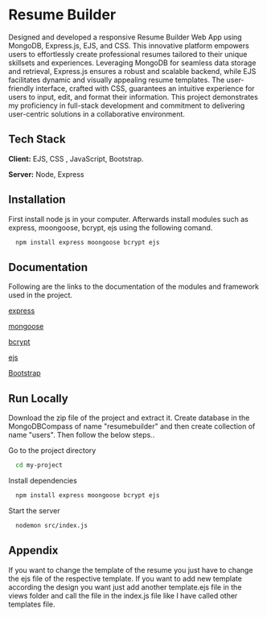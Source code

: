 # Resume Builder

Designed and developed a responsive Resume Builder Web App using MongoDB,
Express.js, EJS, and CSS. This innovative platform empowers users to effortlessly
create professional resumes tailored to their unique skillsets and experiences.
Leveraging MongoDB for seamless data storage and retrieval, Express.js ensures a
robust and scalable backend, while EJS facilitates dynamic and visually appealing
resume templates. The user-friendly interface, crafted with CSS, guarantees an
intuitive experience for users to input, edit, and format their information. This project demonstrates my proficiency in full-stack development and commitment to delivering user-centric solutions in a collaborative environment.

## Tech Stack

**Client:** EJS, CSS , JavaScript, Bootstrap.

**Server:** Node, Express

## Installation

First install node js in your computer. Afterwards install modules such as express, moongoose, bcrypt, ejs using the following comand.

```bash
  npm install express moongoose bcrypt ejs
```

## Documentation

Following are the links to the documentation of the modules and framework used in the project.

[express](https://www.npmjs.com/package/express)

[mongoose](https://www.npmjs.com/package/mongoose)

[bcrypt](https://www.npmjs.com/package/bcrypt)

[ejs](https://www.npmjs.com/package/ejs)

[Bootstrap](https://getbootstrap.com/docs/4.5/getting-started/introduction/)

## Run Locally

Download the zip file of the project and extract it. Create database in the MongoDBCompass of name "resumebuilder" and then create collection of name "users". Then follow the below steps..

Go to the project directory

```bash
  cd my-project
```

Install dependencies

```bash
  npm install express moongoose bcrypt ejs
```

Start the server

```bash
  nodemon src/index.js
```

## Appendix

If you want to change the template of the resume you just have to change the ejs file of the respective template. If you want to add new template according the design you want just add another template.ejs file in the views folder and call the file in the index.js file like I have called other templates file.
